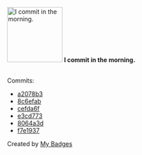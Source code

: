 <img src="https://my-badges.github.io/my-badges/morning-commits.png" alt="I commit in the morning." title="I commit in the morning." width="128">
<strong>I commit in the morning.</strong>
<br><br>

Commits:

- <a href="https://github.com/Shaykoo/Shaykoo/commit/a2078b3af78e015f39669a04a19478446cba7106">a2078b3</a>
- <a href="https://github.com/Shaykoo/Xero/commit/8c6efab424f36eddd8105221a41abf6c5a7a276d">8c6efab</a>
- <a href="https://github.com/Shaykoo/scanner_backend/commit/cefda6f912a073413359281291df0f5d18d4752d">cefda6f</a>
- <a href="https://github.com/Shaykoo/scanner_backend/commit/e3cd773c0a10fab086631702fb1358a5528c1668">e3cd773</a>
- <a href="https://github.com/Shaykoo/scanner_backend/commit/8064a3d670ca505dae9532dda59fab08d7789abe">8064a3d</a>
- <a href="https://github.com/Shaykoo/scanner_backend/commit/f7e193783c9dec21eda0950a45ea76aeaf88f7b1">f7e1937</a>


Created by <a href="https://github.com/my-badges/my-badges">My Badges</a>